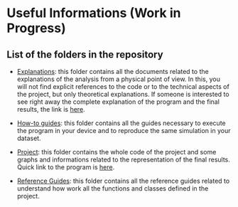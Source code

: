 # Useful Informations (Work in Progress)
 
## List of the folders in the repository

- [Explanations](https://github.com/JustWhit3/Particle-class/tree/master/Explanations): this folder contains all the documents related to the explanations of the analysis from a physical point of
view. In this, you will not find explicit references to the code or to the technical aspects of the project, but only theoretical explanations. If someone is interested to see right away the complete explanation of the program and the final results, the link is [here](https://github.com/JustWhit3/Particle-class/blob/master/Explanations/What_my_program_does.md).

- [How-to guides](https://github.com/JustWhit3/Particle-class/tree/master/How-to%20guides): this folder contains all the guides necessary to execute the program in your device and to reproduce the same simulation in your dataset.

- [Project](https://github.com/JustWhit3/Particle-class/tree/master/Project): this folder contains the whole code of the project and some graphs and informations related to the representation of the final results. Quick link to the program is [here](https://github.com/JustWhit3/Particle-class/blob/master/Project/Program.ipynb).

- [Reference Guides](https://github.com/JustWhit3/Particle-classtree/master/Reference%20guides): this folder contains all the reference guides related to understand how work all the functions and classes defined in the project.
